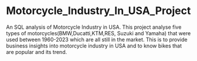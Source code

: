 # Motorcycle_Industry_In_USA_Project
An SQL analysis of Motorcycle Industry in USA. This project analyse five types of motorcycles(BMW,Ducatti,KTM,RES, Suzuki and Yamaha)
that were used between 1960-2023 which are all still in the market. This is to provide business insights into motorcycle industry 
in USA and to know bikes that are popular and its trend.
